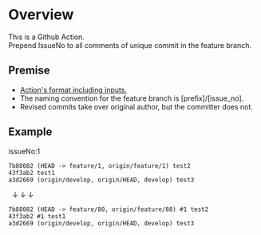 # Overview

This is a Github Action.  
Prepend IssueNo to all comments of unique commit in the feature branch.  

## Premise

- [Action's format including inputs.](https://github.com/begyyal/act_revise_comments/blob/master/action.yml)
- The naming convention for the feature branch is [prefix]/[issue_no].
- Revised commits take over original author, but the committer does not.

## Example

issueNo:1

```
7b88082 (HEAD -> feature/1, origin/feature/1) test2  
43f3ab2 test1  
a3d2669 (origin/develop, origin/HEAD, develop) test3  
```

&nbsp;&nbsp;↓&nbsp;↓&nbsp;↓  

```
7b88082 (HEAD -> feature/80, origin/feature/80) #1 test2  
43f3ab2 #1 test1  
a3d2669 (origin/develop, origin/HEAD, develop) test3
```
